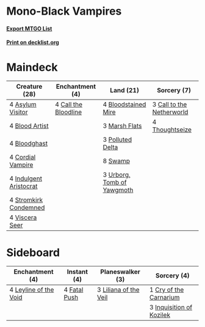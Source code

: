 # Mono-Black Vampires

#### [Export MTGO List](../collection/Mono-Black%20Vampires/Mono-Black%20Vampires.txt)
#### [Print on decklist.org](http://decklist.org/?deckmain=4%09Asylum%20Visitor%0A4%09Blood%20Artist%0A4%09Bloodghast%0A4%09Bloodstained%20Mire%0A4%09Call%20the%20Bloodline%0A3%09Call%20to%20the%20Netherworld%0A4%09Cordial%20Vampire%0A4%09Indulgent%20Aristocrat%0A3%09Marsh%20Flats%0A3%09Polluted%20Delta%0A4%09Stromkirk%20Condemned%0A8%09Swamp%0A4%09Thoughtseize%0A3%09Urborg,%20Tomb%20of%20Yawgmoth%0A4%09Viscera%20Seer&deckside=1%09Cry%20of%20the%20Carnarium%0A4%09Fatal%20Push%0A3%09Inquisition%20of%20Kozilek%0A4%09Leyline%20of%20the%20Void%0A3%09Liliana%20of%20the%20Veil)
# Maindeck

|                                          Creature (28)                                          |                                        Enchantment (4)                                        |                                              Land (21)                                              |                                            Sorcery (7)                                             |
|-------------------------------------------------------------------------------------------------|-----------------------------------------------------------------------------------------------|-----------------------------------------------------------------------------------------------------|----------------------------------------------------------------------------------------------------|
|4 [Asylum Visitor](http://gatherer.wizards.com/Pages/Card/Details.aspx?multiverseid=409846)      |4 [Call the Bloodline](http://gatherer.wizards.com/Pages/Card/Details.aspx?multiverseid=409850)|4 [Bloodstained Mire](http://gatherer.wizards.com/Pages/Card/Details.aspx?multiverseid=405094)       |3 [Call to the Netherworld](http://gatherer.wizards.com/Pages/Card/Details.aspx?multiverseid=108832)|
|4 [Blood Artist](http://gatherer.wizards.com/Pages/Card/Details.aspx?multiverseid=240178)        |                                                                                               |3 [Marsh Flats](http://gatherer.wizards.com/Pages/Card/Details.aspx?multiverseid=405101)             |4 [Thoughtseize](http://gatherer.wizards.com/Pages/Card/Details.aspx?multiverseid=438676)           |
|4 [Bloodghast](http://gatherer.wizards.com/Pages/Card/Details.aspx?multiverseid=438648)          |                                                                                               |3 [Polluted Delta](http://gatherer.wizards.com/Pages/Card/Details.aspx?multiverseid=405104)          |                                                                                                    |
|4 [Cordial Vampire](http://gatherer.wizards.com/Pages/Card/Details.aspx?multiverseid=464032)     |                                                                                               |8 [Swamp](http://gatherer.wizards.com/Pages/Card/Details.aspx?multiverseid=439858)                   |                                                                                                    |
|4 [Indulgent Aristocrat](http://gatherer.wizards.com/Pages/Card/Details.aspx?multiverseid=409867)|                                                                                               |3 [Urborg, Tomb of Yawgmoth](http://gatherer.wizards.com/Pages/Card/Details.aspx?multiverseid=383425)|                                                                                                    |
|4 [Stromkirk Condemned](http://gatherer.wizards.com/Pages/Card/Details.aspx?multiverseid=414402) |                                                                                               |                                                                                                     |                                                                                                    |
|4 [Viscera Seer](http://gatherer.wizards.com/Pages/Card/Details.aspx?multiverseid=376569)        |                                                                                               |                                                                                                     |                                                                                                    |

# Sideboard

|                                        Enchantment (4)                                         |                                      Instant (4)                                      |                                        Planeswalker (3)                                        |                                            Sorcery (4)                                            |
|------------------------------------------------------------------------------------------------|---------------------------------------------------------------------------------------|------------------------------------------------------------------------------------------------|---------------------------------------------------------------------------------------------------|
|4 [Leyline of the Void](http://gatherer.wizards.com/Pages/Card/Details.aspx?multiverseid=107682)|4 [Fatal Push](http://gatherer.wizards.com/Pages/Card/Details.aspx?multiverseid=423724)|3 [Liliana of the Veil](http://gatherer.wizards.com/Pages/Card/Details.aspx?multiverseid=235597)|1 [Cry of the Carnarium](http://gatherer.wizards.com/Pages/Card/Details.aspx?multiverseid=457214)  |
|                                                                                                |                                                                                       |                                                                                                |3 [Inquisition of Kozilek](http://gatherer.wizards.com/Pages/Card/Details.aspx?multiverseid=416897)|
